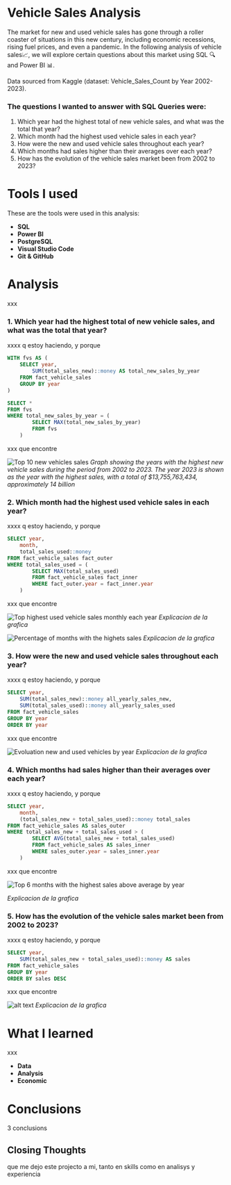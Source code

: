 # Vehicle Sales Analysis

The market for new and used vehicle sales has gone through a roller coaster of situations in this new century, including economic recessions, rising fuel prices, and even a pandemic. In the following analysis of vehicle sales📈, we will explore certain questions about this market using SQL 🔍 and Power BI 📊.

Data sourced from Kaggle (dataset: Vehicle_Sales_Count by Year 2002-2023).

### The questions I wanted to answer with SQL Queries were:

1. Which year had the highest total of new vehicle sales, and what was the total that year?
2. Which month had the highest used vehicle sales in each year?
3. How were the new and used vehicle sales throughout each year?
4. Which months had sales higher than their averages over each year?
5. How has the evolution of the vehicle sales market been from 2002 to 2023?

# Tools I used

These are the tools were used in this analysis:

- **SQL**
- **Power BI**
- **PostgreSQL**
- **Visual Studio Code**
- **Git & GitHub**

# Analysis

xxx

### 1. Which year had the highest total of new vehicle sales, and what was the total that year?

xxxx q estoy haciendo, y porque

```sql
WITH fvs AS (
    SELECT year,
        SUM(total_sales_new)::money AS total_new_sales_by_year
    FROM fact_vehicle_sales
    GROUP BY year
)

SELECT *
FROM fvs
WHERE total_new_sales_by_year = (
        SELECT MAX(total_new_sales_by_year)
        FROM fvs
    )
```

xxx que encontre

![Top 10 new vehicles sales](assets\Graph_1.png)
_Graph showing the years with the highest new vehicle sales during the period from 2002 to 2023. The year 2023 is shown as the year with the highest sales, with a total of $13,755,763,434, approximately 14 billion_

### 2. Which month had the highest used vehicle sales in each year?

xxxx q estoy haciendo, y porque

```sql
SELECT year,
    month,
    total_sales_used::money
FROM fact_vehicle_sales fact_outer
WHERE total_sales_used = (
        SELECT MAX(total_sales_used)
        FROM fact_vehicle_sales fact_inner
        WHERE fact_outer.year = fact_inner.year
    )
```

xxx que encontre

![Top highest used vehicle sales monthly each year](assets\Graph_2.png)
_Explicacion de la grafica_

![Percentage of months with the highets sales](assets\Graph_3.png)
_Explicacion de la grafica_

### 3. How were the new and used vehicle sales throughout each year?

xxxx q estoy haciendo, y porque

```sql
SELECT year,
    SUM(total_sales_new)::money all_yearly_sales_new,
    SUM(total_sales_used)::money all_yearly_sales_used
FROM fact_vehicle_sales
GROUP BY year
ORDER BY year
```

xxx que encontre

![Evoluation new and used vehicles by year](assets\Graph_4.png)
_Explicacion de la grafica_

### 4. Which months had sales higher than their averages over each year?

xxxx q estoy haciendo, y porque

```sql
SELECT year,
    month,
    (total_sales_new + total_sales_used)::money total_sales
FROM fact_vehicle_sales AS sales_outer
WHERE total_sales_new + total_sales_used > (
        SELECT AVG(total_sales_new + total_sales_used)
        FROM fact_vehicle_sales AS sales_inner
        WHERE sales_outer.year = sales_inner.year
    )
```

xxx que encontre

![Top 6 months with the highest sales above average by year](assets\Graph_5.png)

_Explicacion de la grafica_

### 5. How has the evolution of the vehicle sales market been from 2002 to 2023?

xxxx q estoy haciendo, y porque

```sql
SELECT year,
    SUM(total_sales_new + total_sales_used)::money AS sales
FROM fact_vehicle_sales
GROUP BY year
ORDER BY sales DESC
```

xxx que encontre

![alt text](URL_image)
_Explicacion de la grafica_

# What I learned

xxx

- **Data**
- **Analysis**
- **Economic**

# Conclusions

3 conclusions

## Closing Thoughts

que me dejo este projecto a mi, tanto en skills como en analisys y experiencia

